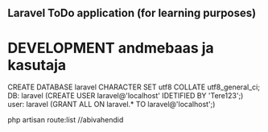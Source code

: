 ## Laravel ToDo application (for learning purposes)

# DEVELOPMENT andmebaas ja kasutaja
CREATE DATABASE laravel CHARACTER SET utf8 COLLATE utf8_general_ci;
DB: laravel (CREATE USER laravel@'localhost' IDETIFIED BY 'Tere123';)
user: laravel (GRANT ALL ON laravel.* TO laravel@'localhost';)

php artisan route:list //abivahendid